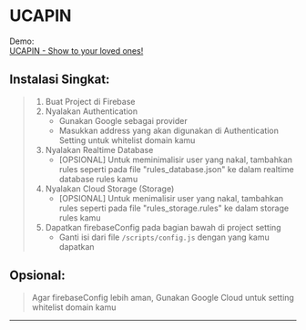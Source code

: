 # UCAPIN
Demo: <br>
[UCAPIN - Show to your loved ones!](https://ucapin.devanka.my.id)
## Instalasi Singkat:
> 1. Buat Project di Firebase
> 2. Nyalakan Authentication
>       - Gunakan Google sebagai provider
>       - Masukkan address yang akan digunakan di Authentication Setting untuk whitelist domain kamu
> 3. Nyalakan Realtime Database
>       - [OPSIONAL] Untuk meminimalisir user yang nakal, tambahkan rules seperti pada file "rules_database.json" ke dalam realtime database rules kamu
> 4. Nyalakan Cloud Storage (Storage)
>       - [OPSIONAL] Untuk menimalisir user yang nakal, tambahkan rules seperti pada file "rules_storage.rules" ke dalam storage rules kamu
> 5. Dapatkan firebaseConfig pada bagian bawah di project setting
>       - Ganti isi dari file ```/scripts/config.js``` dengan yang kamu dapatkan
## Opsional:
> Agar firebaseConfig lebih aman, Gunakan Google Cloud untuk setting whitelist domain kamu
<hr>